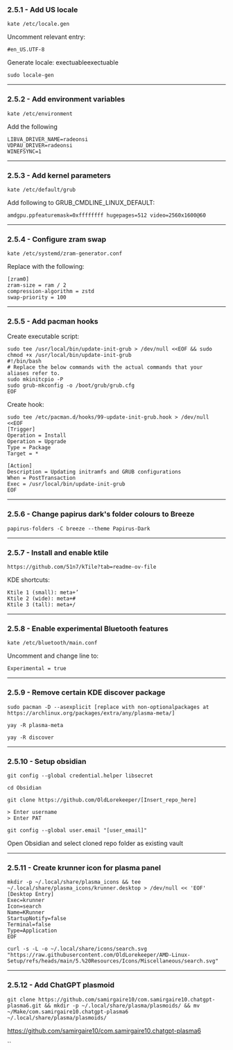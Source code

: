 ### 2.5.1 - Add US locale

```
kate /etc/locale.gen
```

Uncomment relevant entry:

`#en_US.UTF-8`

Generate locale:
exectuableexectuable
```
sudo locale-gen
```

---
### 2.5.2 - Add environment variables

```
kate /etc/environment
```

Add the following

```
LIBVA_DRIVER_NAME=radeonsi
VDPAU_DRIVER=radeonsi
WINEFSYNC=1
```

---
### 2.5.3 - Add kernel parameters

```
kate /etc/default/grub
```

Add following to GRUB_CMDLINE_LINUX_DEFAULT:

```
amdgpu.ppfeaturemask=0xffffffff hugepages=512 video=2560x1600@60
```

---
### 2.5.4 - Configure zram swap

```
kate /etc/systemd/zram-generator.conf
```

Replace with the following:

```
[zram0]
zram-size = ram / 2
compression-algorithm = zstd
swap-priority = 100
```

---
### 2.5.5 - Add pacman hooks

Create executable script:

```
sudo tee /usr/local/bin/update-init-grub > /dev/null <<EOF && sudo chmod +x /usr/local/bin/update-init-grub
#!/bin/bash
# Replace the below commands with the actual commands that your aliases refer to.
sudo mkinitcpio -P
sudo grub-mkconfig -o /boot/grub/grub.cfg
EOF
```

Create hook:

```
sudo tee /etc/pacman.d/hooks/99-update-init-grub.hook > /dev/null <<EOF
[Trigger]
Operation = Install
Operation = Upgrade
Type = Package
Target = *

[Action]
Description = Updating initramfs and GRUB configurations
When = PostTransaction
Exec = /usr/local/bin/update-init-grub
EOF
```

---
### 2.5.6 - Change papirus dark's folder colours to Breeze

```
papirus-folders -C breeze --theme Papirus-Dark
```

---
### 2.5.7 - Install and enable ktile

`https://github.com/51n7/kTile?tab=readme-ov-file`

KDE shortcuts:

```
Ktile 1 (small): meta+’
Ktile 2 (wide): meta+#
Ktile 3 (tall): meta+/
```

---
### 2.5.8 - Enable experimental Bluetooth features

```
kate /etc/bluetooth/main.conf
```

Uncomment and change line to:

`Experimental = true`

---
### 2.5.9 - Remove certain KDE discover package

`sudo pacman -D --asexplicit [replace with non-optionalpackages at https://archlinux.org/packages/extra/any/plasma-meta/]`

```
yay -R plasma-meta
```

```
yay -R discover
```

---
### 2.5.10 - Setup obsidian

```
git config --global credential.helper libsecret
```

```
cd Obsidian
```

```
git clone https://github.com/OldLorekeeper/[Insert_repo_here]

> Enter username
> Enter PAT
```

```
git config --global user.email "[user_email]"
```

Open Obsidian and select cloned repo folder as existing vault

---
### 2.5.11 - Create krunner icon for plasma panel

```
mkdir -p ~/.local/share/plasma_icons && tee ~/.local/share/plasma_icons/krunner.desktop > /dev/null << 'EOF'
[Desktop Entry]
Exec=krunner
Icon=search
Name=KRunner
StartupNotify=false
Terminal=false
Type=Application
EOF

curl -s -L -o ~/.local/share/icons/search.svg "https://raw.githubusercontent.com/OldLorekeeper/AMD-Linux-Setup/refs/heads/main/5.%20Resources/Icons/Miscellaneous/search.svg"
```

---
### 2.5.12 - Add ChatGPT plasmoid

```
git clone https://github.com/samirgaire10/com.samirgaire10.chatgpt-plasma6.git && mkdir -p ~/.local/share/plasma/plasmoids/ && mv ~/Make/com.samirgaire10.chatgpt-plasma6 ~/.local/share/plasma/plasmoids/
```

https://github.com/samirgaire10/com.samirgaire10.chatgpt-plasma6

``

